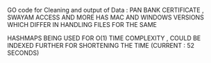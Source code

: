 GO code for Cleaning and output of Data : PAN BANK CERTIFICATE , SWAYAM ACCESS AND MORE
HAS MAC AND WINDOWS VERSIONS WHICH DIFFER IN HANDLING FILES FOR THE SAME

HASHMAPS BEING USED FOR O(1) TIME COMPLEXITY , COULD BE INDEXED FURTHER FOR SHORTENING THE TIME (CURRENT : 52 SECONDS)
